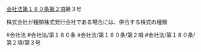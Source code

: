 [会社法第１８０条第２項](会社法＿＿＿＿第１８０条第２項)第３号

株式会社が種類株式発行会社である場合には、併合する株式の種類


#会社法
#会社法/第１８０条
#会社法/第１８０条/第２項
#会社法/第１８０条/第２項/第３号
